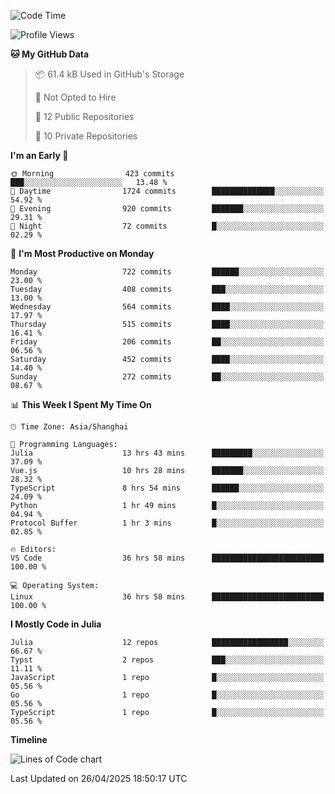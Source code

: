 <!--START_SECTION:waka-->
![Code Time](http://img.shields.io/badge/Code%20Time-376%20hrs%2059%20mins-blue)

![Profile Views](http://img.shields.io/badge/Profile%20Views-18-blue)

**🐱 My GitHub Data** 

> 📦 61.4 kB Used in GitHub's Storage 
 > 
> 🚫 Not Opted to Hire
 > 
> 📜 12 Public Repositories 
 > 
> 🔑 10 Private Repositories 
 > 
**I'm an Early 🐤** 

```text
🌞 Morning                423 commits         ███░░░░░░░░░░░░░░░░░░░░░░   13.48 % 
🌆 Daytime                1724 commits        ██████████████░░░░░░░░░░░   54.92 % 
🌃 Evening                920 commits         ███████░░░░░░░░░░░░░░░░░░   29.31 % 
🌙 Night                  72 commits          █░░░░░░░░░░░░░░░░░░░░░░░░   02.29 % 
```
📅 **I'm Most Productive on Monday** 

```text
Monday                   722 commits         ██████░░░░░░░░░░░░░░░░░░░   23.00 % 
Tuesday                  408 commits         ███░░░░░░░░░░░░░░░░░░░░░░   13.00 % 
Wednesday                564 commits         ████░░░░░░░░░░░░░░░░░░░░░   17.97 % 
Thursday                 515 commits         ████░░░░░░░░░░░░░░░░░░░░░   16.41 % 
Friday                   206 commits         ██░░░░░░░░░░░░░░░░░░░░░░░   06.56 % 
Saturday                 452 commits         ████░░░░░░░░░░░░░░░░░░░░░   14.40 % 
Sunday                   272 commits         ██░░░░░░░░░░░░░░░░░░░░░░░   08.67 % 
```


📊 **This Week I Spent My Time On** 

```text
🕑︎ Time Zone: Asia/Shanghai

💬 Programming Languages: 
Julia                    13 hrs 43 mins      █████████░░░░░░░░░░░░░░░░   37.09 % 
Vue.js                   10 hrs 28 mins      ███████░░░░░░░░░░░░░░░░░░   28.32 % 
TypeScript               8 hrs 54 mins       ██████░░░░░░░░░░░░░░░░░░░   24.09 % 
Python                   1 hr 49 mins        █░░░░░░░░░░░░░░░░░░░░░░░░   04.94 % 
Protocol Buffer          1 hr 3 mins         █░░░░░░░░░░░░░░░░░░░░░░░░   02.85 % 

🔥 Editors: 
VS Code                  36 hrs 58 mins      █████████████████████████   100.00 % 

💻 Operating System: 
Linux                    36 hrs 58 mins      █████████████████████████   100.00 % 
```

**I Mostly Code in Julia** 

```text
Julia                    12 repos            █████████████████░░░░░░░░   66.67 % 
Typst                    2 repos             ███░░░░░░░░░░░░░░░░░░░░░░   11.11 % 
JavaScript               1 repo              █░░░░░░░░░░░░░░░░░░░░░░░░   05.56 % 
Go                       1 repo              █░░░░░░░░░░░░░░░░░░░░░░░░   05.56 % 
TypeScript               1 repo              █░░░░░░░░░░░░░░░░░░░░░░░░   05.56 % 
```



**Timeline**

![Lines of Code chart](https://raw.githubusercontent.com/dhtantoy/dhtantoy/main/assets/bar_graph.png)


 Last Updated on 26/04/2025 18:50:17 UTC
<!--END_SECTION:waka-->



<!--
**dhtantoy/dhtantoy** is a ✨ _special_ ✨ repository because its `README.md` (this file) appears on your GitHub profile.

Here are some ideas to get you started:

- 🔭 I’m currently working on ...
- 🌱 I’m currently learning ...
- 👯 I’m looking to collaborate on ...
- 🤔 I’m looking for help with ...
- 💬 Ask me about ...
- 📫 How to reach me: ...
- 😄 Pronouns: ...
- ⚡ Fun fact: ...
-->
